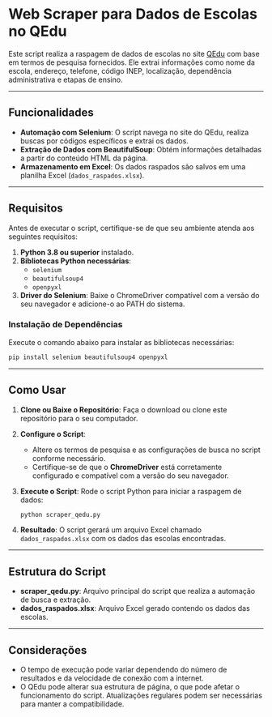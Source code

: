 # Web Scraper para Dados de Escolas no QEdu

Este script realiza a raspagem de dados de escolas no site [QEdu](https://qedu.org.br) com base em termos de pesquisa fornecidos. Ele extrai informações como nome da escola, endereço, telefone, código INEP, localização, dependência administrativa e etapas de ensino.

---

##  Funcionalidades

- **Automação com Selenium**: O script navega no site do QEdu, realiza buscas por códigos específicos e extrai os dados.
- **Extração de Dados com BeautifulSoup**: Obtém informações detalhadas a partir do conteúdo HTML da página.
- **Armazenamento em Excel**: Os dados raspados são salvos em uma planilha Excel (`dados_raspados.xlsx`).

---

##  Requisitos

Antes de executar o script, certifique-se de que seu ambiente atenda aos seguintes requisitos:

1. **Python 3.8 ou superior** instalado.
2. **Bibliotecas Python necessárias**:
   - `selenium`
   - `beautifulsoup4`
   - `openpyxl`
3. **Driver do Selenium**: Baixe o ChromeDriver compatível com a versão do seu navegador e adicione-o ao PATH do sistema.

### Instalação de Dependências
 
Execute o comando abaixo para instalar as bibliotecas necessárias:

```bash
pip install selenium beautifulsoup4 openpyxl 
 ```  
--- 
   
## Como Usar
 
1. **Clone ou Baixe o Repositório**: Faça o download ou clone este repositório para o seu computador.

2. **Configure o Script**:
   - Altere os termos de pesquisa e as configurações de busca no script conforme necessário.
   - Certifique-se de que o **ChromeDriver** está corretamente configurado e compatível com a versão do seu navegador.

3. **Execute o Script**: Rode o script Python para iniciar a raspagem de dados:

    ```bash
    python scraper_qedu.py
    ```

4. **Resultado**: O script gerará um arquivo Excel chamado `dados_raspados.xlsx` com os dados das escolas encontradas.

---

## Estrutura do Script

- **scraper_qedu.py**: Arquivo principal do script que realiza a automação de busca e extração.
- **dados_raspados.xlsx**: Arquivo Excel gerado contendo os dados das escolas.

---

## Considerações

- O tempo de execução pode variar dependendo do número de resultados e da velocidade de conexão com a internet.
- O QEdu pode alterar sua estrutura de página, o que pode afetar o funcionamento do script. Atualizações regulares podem ser necessárias para manter a compatibilidade.
 
